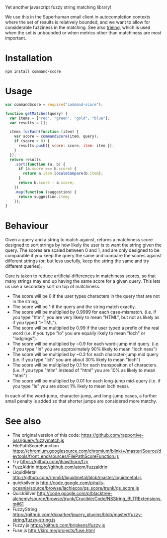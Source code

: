 Yet another javascript fuzzy string matching library!

We use this in the Superhuman email client in autocompletion contexts where the set of results is relatively bounded, and we want to allow for considerable fuzziness in the matching. See also [trieing](https://github.com/superhuman/trieing), which is used when the set is unbounded or when metrics other than matchiness are most important.

# Installation

```
npm install command-score
```

# Usage

```js
var commandScore = require("command-score");

function getMatches(query) {
  var items = ["red", "green", "gold", "blue"];
  var results = [];

  items.forEach(function (item) {
    var score = commandScore(item, query);
    if (score > 0) {
      results.push({ score: score, item: item });
    }
  });
  return results
    .sort(function (a, b) {
      if (a.score === b.score) {
        return a.item.localeCompare(b.item);
      }
      return b.score - a.score;
    })
    .map(function (suggestion) {
      return suggestion.item;
    });
}
```

# Behaviour

Given a query and a string to match against, returns a matchiness score designed to sort strings by how likely the user is to want the string given the query. The scores are scaled between 0 and 1, and are only designed to be comparable if you keep the query the same and compare the scores against different strings (or, but less usefully, keep the string the same and try different queries).

Care is taken to reduce artificial differences in matchiness scores, so that many strings may end up having the same score for a given query. This lets us use a secondary sort on top of matchiness.

- The score will be 0 if the user types characters in the query that are not in the string,
- The score will be 1 if the query and the string match exactly.
- The score will be multiplied by 0.9999 for each case-mismatch. (i.e. if you type "html", you are very likely to mean "HTML", but not as likely as if you typed "HTML").
- The score will be multiplied by 0.99 if the user typed a prefix of the real word (i.e. if you type "lo" you are equally likely to mean "loch" or "lodgings").
- The score will be multiplied by ~0.9 for each word-jump mid query. (i.e. if you type "ln" you are approximately 90% likely to mean "loch ness")
- The score will be multiplied by ~0.3 for each character-jump mid query (i.e. if you type "lch" you are about 30% likely to mean "loch")
- The score will be multiplied by 0.1 for each transposition of characters. (i.e. if you type "htlm" instead of "html" you are 10% as likely to mean "html")
- The score will be multiplied by 0.01 for each long-jump mid-query (i.e. if you type "le" you are about 1% likely to mean loch ness).

In each of the word-jump, character-jump, and long-jump cases, a further small penalty is added so that shorter jumps are considered more matchy.

# See also

- The original version of this code: https://github.com/rapportive-oss/jquery.fuzzymatch.js
- FilePathScoreFunction https://chromium.googlesource.com/chromium/blink/+/master/Source/devtools/front_end/sources/FilePathScoreFunction.js
- fzy https://github.com/jhawthorn/fzy
- FuzzAldrin https://github.com/atom/fuzzaldrin
- LiquidMetal http://github.com/rmm5t/liquidmetal/blob/master/liquidmetal.js
- quicksilver.js http://code.google.com/p/rails-oceania/source/browse/lachiecox/qs_score/trunk/qs_score.js
- QuickSilver http://code.google.com/p/blacktree-alchemy/source/browse/trunk/Crucible/Code/NSString_BLTRExtensions.m#61
- FuzzyString https://github.com/dcparker/jquery_plugins/blob/master/fuzzy-string/fuzzy-string.js
- Fuzzy.js https://github.com/bripkens/fuzzy.js
- Fuse.js http://kiro.me/projects/fuse.html
